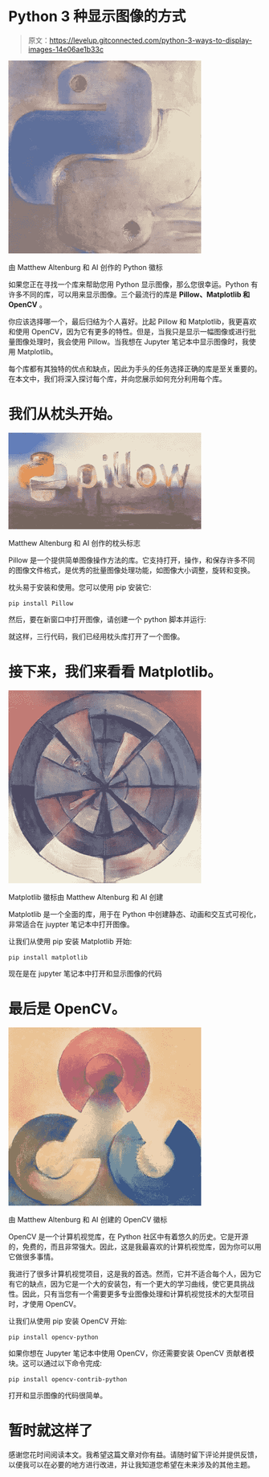 # Python 3 种显示图像的方式

> 原文：<https://levelup.gitconnected.com/python-3-ways-to-display-images-14e06ae1b33c>

![](img/461fb4b4f1851b6d3a9a44efa3e0a613.png)

由 Matthew Altenburg 和 AI 创作的 Python 徽标

如果您正在寻找一个库来帮助您用 Python 显示图像，那么您很幸运。Python 有许多不同的库，可以用来显示图像。三个最流行的库是 **Pillow、Matplotlib 和 OpenCV** 。

你应该选择哪一个，最后归结为个人喜好。比起 Pillow 和 Matplotlib，我更喜欢和使用 OpenCV，因为它有更多的特性。但是，当我只是显示一幅图像或进行批量图像处理时，我会使用 Pillow。当我想在 Jupyter 笔记本中显示图像时，我使用 Matplotlib。

每个库都有其独特的优点和缺点，因此为手头的任务选择正确的库是至关重要的。在本文中，我们将深入探讨每个库，并向您展示如何充分利用每个库。

# 我们从枕头开始。

![](img/85f97e70e0a1405192c6e010ec1c6e78.png)

Matthew Altenburg 和 AI 创作的枕头标志

Pillow 是一个提供简单图像操作方法的库。它支持打开，操作，和保存许多不同的图像文件格式，是优秀的批量图像处理功能，如图像大小调整，旋转和变换。

枕头易于安装和使用。您可以使用 pip 安装它:

```
pip install Pillow
```

然后，要在新窗口中打开图像，请创建一个 python 脚本并运行:

就这样，三行代码，我们已经用枕头库打开了一个图像。

# 接下来，我们来看看 Matplotlib。

![](img/974759ac75008354a7d847815c23363d.png)

Matplotlib 徽标由 Matthew Altenburg 和 AI 创建

Matplotlib 是一个全面的库，用于在 Python 中创建静态、动画和交互式可视化，非常适合在 juypter 笔记本中打开图像。

让我们从使用 pip 安装 Matplotlib 开始:

```
pip install matplotlib
```

现在是在 jupyter 笔记本中打开和显示图像的代码

# 最后是 OpenCV。

![](img/4cd7b07def610d20bbbfd73f2da4e84b.png)

由 Matthew Altenburg 和 AI 创建的 OpenCV 徽标

OpenCV 是一个计算机视觉库，在 Python 社区中有着悠久的历史。它是开源的，免费的，而且非常强大。因此，这是我最喜欢的计算机视觉库，因为你可以用它做很多事情。

我进行了很多计算机视觉项目，这是我的首选。然而，它并不适合每个人，因为它有它的缺点，因为它是一个大的安装包，有一个更大的学习曲线，使它更具挑战性。因此，只有当您有一个需要更多专业图像处理和计算机视觉技术的大型项目时，才使用 OpenCV。

让我们从使用 pip 安装 OpenCV 开始:

```
pip install opencv-python
```

如果你想在 Jupyter 笔记本中使用 OpenCV，你还需要安装 OpenCV 贡献者模块。这可以通过以下命令完成:

```
pip install opencv-contrib-python
```

打开和显示图像的代码很简单。

# 暂时就这样了

感谢您花时间阅读本文。我希望这篇文章对你有益。请随时留下评论并提供反馈，以便我可以在必要的地方进行改进，并让我知道您希望在未来涉及的其他主题。
